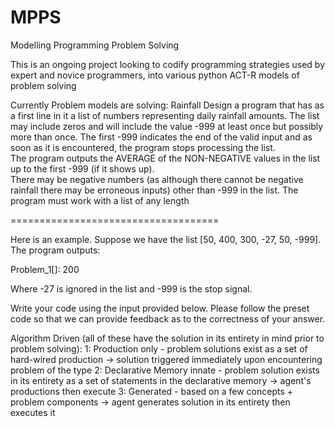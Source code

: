 # MPPS
Modelling Programming Problem Solving

This is an ongoing project looking to codify programming strategies used by expert and novice programmers,
into various python ACT-R models of problem solving

Currently Problem models are solving: Rainfall
  Design a program that has as a first line in it a list of numbers representing daily rainfall amounts. 
  The list may include zeros and will include the value -999 at least once but possibly more than once.
  The first -999 indicates the end of the valid input and as soon as it is encountered, the program stops processing the list.   
  The program outputs the AVERAGE of the NON-NEGATIVE values in the list up to the first -999 (if it shows up).  
  There may be negative numbers (as although there cannot be negative rainfall there may be erroneous inputs)  other than -999 in the list. 
  The program must work with a list of any length 

  ====================================

  Here is an example. Suppose we have the list [50, 400, 300, -27, 50, -999]. The program outputs: 

  Problem_1[]: 200

  Where -27 is ignored in the list and -999 is the stop signal.

  Write your code using the input provided below. Please follow the preset code so that we can provide feedback as to the correctness of your answer.


Algorithm Driven (all of these have the solution in its entirety in mind prior to problem solving):
  1: Production only - problem solutions exist as a set of hard-wired production -> solution triggered immediately upon encountering problem of the type
  2: Declarative Memory innate - problem solution exists in its entirety as a set of statements in the declarative memory -> agent's productions then execute
  3: Generated - based on a few concepts + problem components -> agent generates solution in its entirety then executes it

